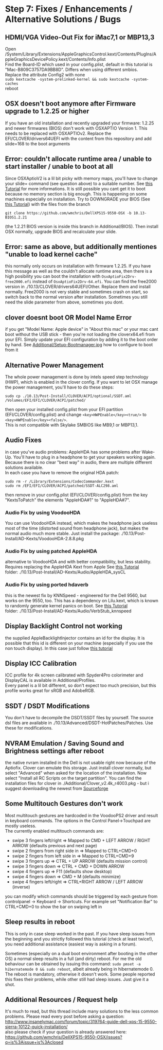 # Step 7: Fixes / Enhancements / Alternative Solutions / Bugs

## HDMI/VGA Video-Out Fix for iMac7,1 or MBP13,3
Open /System/Library/Extensions/AppleGraphicsControl.kext/Contents/PlugIns/AppleGraphicsDevicePolicy.kext/Contents/Info.plist  
Find the Board-ID which used in your config.plist, default in this tutorial is "Mac-B809C3757DA9BB8D". Differs when using different smbios.  
Replace the attribute Config2 with none  
`sudo kextcache -system-prelinked-kernel && sudo kextcache -system-caches`  
reboot 

## OSX doesn't boot anymore after Firmware upgrade to 1.2.25 or higher
If you have an old installation and recently upgraded your firmware: 1.2.25 and newer firmwares (BIOS) don't work with OSXAPTIO Version 1. This needs to be replaced with OSXAPTIOv2. Replace the EFI/CLOVER/drivers64UEFI with the content from this repository and add slide=168 to the boot arguments

## Error: couldn't allocate runtime area / unable to start installer / unable to boot at all
Since OSXAptioV2 is a lil bit picky with memory maps, you'll have to change your slide= command (see question above) to a suitable number. See [this Tutorial](/Additional/slide_calc.md) for more informations. It is still possible you cant get it to boot because no memory section is big enough. This is happening on some machines especially on installation. Try to DOWNGRADE your BIOS (See [this Tutorial](/Additional/bios_upgrade.md)) with the files from the branch
```
git clone https://github.com/wmchris/DellXPS15-9550-OSX -b 10.13-BIOS1.2.21
```
(the 1.2.21 BIOS version is inside this branch in Additional/BIOS). Then install OSX normally, upgrade BIOS and recalculate your slide.

## Error: same as above, but additionally mentiones "unable to load kernel cache"
this normally only occurs on installation with firmware 1.2.25. If you have this message as well as the couldn't allocate runtime area, then there is a high posibility you can boot the installation with `OsxAptioFix2Drv-free2000.efi` instead of `OsxAptioFix2Drv-64.efi`. You can find the free2000 version in ./10.13/CLOVER/drivers64UEFI/Other. Replace them and install normally. Free2000 is not very stable and sometimes crash on start, so switch back to the normal version after installation. Sometimes you still need the slide parameter from above, sometimes you dont.

## clover doesnt boot OR Model Name Error 
if you get "Model Name: Apple device" in "About this mac" or your mac cant boot without the USB stick - then you're not loading the cloverx64.efi from your EFI. Simply update your EFI configuration by adding it to the boot order by hand. See [Additional/Setup-Bootmanager.jpg](Additional/Setup-Bootmanager.jpg) how to configure to boot from it 

## Alternative Power Management
The whole power management is done by intels speed step technology (HWP), which is enabled in the clover config. If you want to let OSX manage the power management, you'll have to do these steps:  
```
sudo cp ./10.13/Post-Install/CLOVER/ACPI/optional/SSDT.aml /Volumes/EFI/EFI/CLOVER/ACPI/patched/
```
then open your installed config.plist from your EFI partition (EFI/CLOVER/config.plist) and change `<key>HWPEnable</key><true/>` to `<key>HWPEnable</key><false/>`.  
This is not compatible with Skylake SMBIOS like MB9,1 or MBP13,1.

## Audio Fixes
in case you've audio problems: AppleHDA has some problems after Wake-Up. You'll have to plug in a headphone to get your speakers working again.  
Because there is no clear "best way" in audio, there are multiple different solutions available.  
In each case you have to remove the original HDA patch:  
```
sudo rm -r /Library/Extensions/CodecCommander.kext  
sudo rm /EFI/EFI/CLOVER/ACPI/patched/SSDT-ALC298.aml
```
then remove in your config.plist (EFI/CLOVER/config.plist) from the key "KextsToPatch" the elements "AppleHDA#1" to "AppleHDA#7".

### Audio Fix by using VoodooHDA
You can use VoodooHDA instead, which makes the headphone jack useless most of the time (distorted sound from headphone jack), but makes the normal audio much more stable. 
Just install the package: ./10.13/Post-Install/AD-Kexts/VoodooHDA-2.8.8.pkg  

### Audio Fix by using patched AppleHDA
alternative to VoodooHDA and with better compatibility, but less stability. Requires replacing the AppleHDA Kext from Apple
See [this Tutorial](/10.13/Post-Install/AD-Kexts/Audio/AppleHDA_sysCL/readme.md)  
folder: ./10.13/Post-Install/AD-Kexts/Audio/AppleHDA_sysCL

### Audio Fix by using ported hdaverb
this is the newest fix by KNNSpeed - engineered for the Dell 9560, but works on the 9550, too. This has a dependency on Lilu.kext, which is known to randomly generate kernel panics on boot.
See [this Tutorial](/10.13/Post-Install/AD-Kexts/Audio/VerbStub_knnspeed/README.md)  
folder: ./10.13/Post-Install/AD-Kexts/Audio/VerbStub_knnspeed

## Display Backlight Control not working
the supplied AppleBacklightInjector contains an id for the display. It is possible that this id is different on your machine (especially if you use the non touch display). In this case just follow [this tutorial](Additional/PatchAppleBacklight_v2/readme.md)

## Display ICC Calibration
ICC profile for 4k screen calibrated with Spyder4Pro colorimeter and DisplayCAL is available in Additional/Profiles.   
Every panel is a lil bit different, so don't expect too much precision, but this profile works great for sRGB and AdobeRGB.

## SSDT / DSDT Modifications
You don't have to decompile the DSDT/SSDT files by yourself. The source dsl files are available in ./10.13/Advanced/DSDT-HotPatches/Patches. Use these for modifications.

## NVRAM Emulation / Saving Sound and Brightness settings after reboot
the native nvram installed in the Dell is not usable right now because of the Aptiofix. Clover can emulate this storage. Just install clover normally, but select "Advanced" when asked for the location of the installation. Now select "Install all RC Scripts on the target partition". You can find the installation files for clover in ./Additional/Clover_v2.4k_r4003.pkg - but i suggest downloading the newest from [Sourceforge](https://sourceforge.net/projects/cloverefiboot/)

## Some Multitouch Gestures don't work
Most multitouch gestures are hardcoded in the VoodooPS2 driver and result in keyboard commands. The options in the Control Panel->Touchpad are mostly useless.  
The currently enabled multitouch commands are:  
* swipe 3 fingers left/right => Mapped to CMD + LEFT ARROW / RIGHT ARROW (defaults previous and next page)
* swipe 2 fingers from right side in => Mapped to CTRL+CMD+0
* swipe 2 fingers from left side in => Mapped to CTRL+CMD+9
* swipe 3 fingers up => CTRL + UP ARROW (defaults mission control)
* swipe 3 fingers down => CTRL + CMD + DOWN ARROW 
* swipe 4 fingers up => F11 (defaults show desktop)
* swipe 4 fingers down => CMD + M (defaults minimize)
* swipe 4 fingers left/right => CTRL+RIGHT ARROW / LEFT ARROW (inverse)
    
you can modify which commands should be triggered by each gesture from controlpanel -> Keyboard -> Shortcuts. For example set "Notification Bar" to CTRL+CMD+0 to show the bar on swiping left in

## Sleep results in reboot
This is only in case sleep worked in the past. If you have sleep issues from the beginning and you strictly followed this tutorial (check at least twice!), you need additional assistance (easiest way is asking in a forum).  
  
Sometimes (especially on a dual boot environment after booting in the other OS) a normal sleep results in a full (and dirty) reboot. For me the old behaviour can be obtained by issuing this command: `sudo pmset -a hibernatemode 0 && sudo reboot`, albeit already being in hibernatemode 0. The reboot is mandatory, otherwise it doesn't work. Some people reported this fixes their problems, while other still had sleep issues. Just give it a shot.

## Additional Resources / Request help
It's much to read, but this thread include many solutions to the less common problems. Please read every post before asking a question:  
http://www.insanelymac.com/forum/topic/319764-guide-dell-xps-15-9550-sierra-10122-quick-installation/  
also please check if your question is already answered here: https://github.com/wmchris/DellXPS15-9550-OSX/issues?q=is%3Aissue+is%3Aclosed
